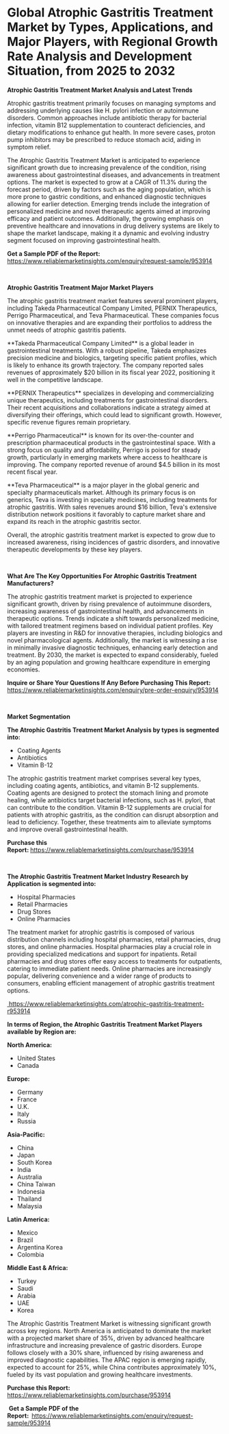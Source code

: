 <p><h1>Global Atrophic Gastritis Treatment Market by Types, Applications, and Major Players, with Regional Growth Rate Analysis and Development Situation, from 2025 to 2032</h1></p><p><strong>Atrophic Gastritis Treatment Market Analysis and Latest Trends</strong></p>
<p><p>Atrophic gastritis treatment primarily focuses on managing symptoms and addressing underlying causes like H. pylori infection or autoimmune disorders. Common approaches include antibiotic therapy for bacterial infection, vitamin B12 supplementation to counteract deficiencies, and dietary modifications to enhance gut health. In more severe cases, proton pump inhibitors may be prescribed to reduce stomach acid, aiding in symptom relief. </p><p>The Atrophic Gastritis Treatment Market is anticipated to experience significant growth due to increasing prevalence of the condition, rising awareness about gastrointestinal diseases, and advancements in treatment options. The market is expected to grow at a CAGR of 11.3% during the forecast period, driven by factors such as the aging population, which is more prone to gastric conditions, and enhanced diagnostic techniques allowing for earlier detection. Emerging trends include the integration of personalized medicine and novel therapeutic agents aimed at improving efficacy and patient outcomes. Additionally, the growing emphasis on preventive healthcare and innovations in drug delivery systems are likely to shape the market landscape, making it a dynamic and evolving industry segment focused on improving gastrointestinal health.</p></p>
<p><strong>Get a Sample PDF of the Report:&nbsp;</strong> <a href="https://www.reliablemarketinsights.com/enquiry/request-sample/953914?utm_campaign=1938&utm_medium=2&utm_source=Github&utm_content=ia&utm_term=18042025&utm_id=atrophic-gastritis-treatment">https://www.reliablemarketinsights.com/enquiry/request-sample/953914</a></p>
<p>&nbsp;</p>
<p><strong>Atrophic Gastritis Treatment Major Market Players</strong></p>
<p><p>The atrophic gastritis treatment market features several prominent players, including Takeda Pharmaceutical Company Limited, PERNIX Therapeutics, Perrigo Pharmaceutical, and Teva Pharmaceutical. These companies focus on innovative therapies and are expanding their portfolios to address the unmet needs of atrophic gastritis patients.</p><p>**Takeda Pharmaceutical Company Limited** is a global leader in gastrointestinal treatments. With a robust pipeline, Takeda emphasizes precision medicine and biologics, targeting specific patient profiles, which is likely to enhance its growth trajectory. The company reported sales revenues of approximately $20 billion in its fiscal year 2022, positioning it well in the competitive landscape.</p><p>**PERNIX Therapeutics** specializes in developing and commercializing unique therapeutics, including treatments for gastrointestinal disorders. Their recent acquisitions and collaborations indicate a strategy aimed at diversifying their offerings, which could lead to significant growth. However, specific revenue figures remain proprietary.</p><p>**Perrigo Pharmaceutical** is known for its over-the-counter and prescription pharmaceutical products in the gastrointestinal space. With a strong focus on quality and affordability, Perrigo is poised for steady growth, particularly in emerging markets where access to healthcare is improving. The company reported revenue of around $4.5 billion in its most recent fiscal year.</p><p>**Teva Pharmaceutical** is a major player in the global generic and specialty pharmaceuticals market. Although its primary focus is on generics, Teva is investing in specialty medicines, including treatments for atrophic gastritis. With sales revenues around $16 billion, Teva's extensive distribution network positions it favorably to capture market share and expand its reach in the atrophic gastritis sector.</p><p>Overall, the atrophic gastritis treatment market is expected to grow due to increased awareness, rising incidences of gastric disorders, and innovative therapeutic developments by these key players.</p></p>
<p>&nbsp;</p>
<p><strong>What Are The Key Opportunities For Atrophic Gastritis Treatment Manufacturers?</strong></p>
<p><p>The atrophic gastritis treatment market is projected to experience significant growth, driven by rising prevalence of autoimmune disorders, increasing awareness of gastrointestinal health, and advancements in therapeutic options. Trends indicate a shift towards personalized medicine, with tailored treatment regimens based on individual patient profiles. Key players are investing in R&D for innovative therapies, including biologics and novel pharmacological agents. Additionally, the market is witnessing a rise in minimally invasive diagnostic techniques, enhancing early detection and treatment. By 2030, the market is expected to expand considerably, fueled by an aging population and growing healthcare expenditure in emerging economies.</p></p>
<p><strong>Inquire or Share Your Questions If Any Before Purchasing This Report:</strong> <a href="https://www.reliablemarketinsights.com/enquiry/pre-order-enquiry/953914?utm_campaign=1938&utm_medium=2&utm_source=Github&utm_content=ia&utm_term=18042025&utm_id=atrophic-gastritis-treatment">https://www.reliablemarketinsights.com/enquiry/pre-order-enquiry/953914</a></p>
<p>&nbsp;</p>
<p><strong>Market Segmentation</strong></p>
<p><strong>The Atrophic Gastritis Treatment Market Analysis by types is segmented into:</strong></p>
<p><ul><li>Coating Agents</li><li>Antibiotics</li><li>Vitamin B-12</li></ul></p>
<p><p>The atrophic gastritis treatment market comprises several key types, including coating agents, antibiotics, and vitamin B-12 supplements. Coating agents are designed to protect the stomach lining and promote healing, while antibiotics target bacterial infections, such as H. pylori, that can contribute to the condition. Vitamin B-12 supplements are crucial for patients with atrophic gastritis, as the condition can disrupt absorption and lead to deficiency. Together, these treatments aim to alleviate symptoms and improve overall gastrointestinal health.</p></p>
<p><strong>Purchase this Report:&nbsp;</strong><a href="https://www.reliablemarketinsights.com/purchase/953914?utm_campaign=1938&utm_medium=2&utm_source=Github&utm_content=ia&utm_term=18042025&utm_id=atrophic-gastritis-treatment">https://www.reliablemarketinsights.com/purchase/953914</a></p>
<p>&nbsp;</p>
<p><strong>The Atrophic Gastritis Treatment Market Industry Research by Application is segmented into:</strong></p>
<p><ul><li>Hospital Pharmacies</li><li>Retail Pharmacies</li><li>Drug Stores</li><li>Online Pharmacies</li></ul></p>
<p><p>The treatment market for atrophic gastritis is composed of various distribution channels including hospital pharmacies, retail pharmacies, drug stores, and online pharmacies. Hospital pharmacies play a crucial role in providing specialized medications and support for inpatients. Retail pharmacies and drug stores offer easy access to treatments for outpatients, catering to immediate patient needs. Online pharmacies are increasingly popular, delivering convenience and a wider range of products to consumers, enabling efficient management of atrophic gastritis treatment options.</p></p>
<p><a href="https://www.reliablemarketinsights.com/atrophic-gastritis-treatment-r953914?utm_campaign=1938&utm_medium=2&utm_source=Github&utm_content=ia&utm_term=18042025&utm_id=atrophic-gastritis-treatment">&nbsp;https://www.reliablemarketinsights.com/atrophic-gastritis-treatment-r953914</a></p>
<p><strong>In terms of Region, the Atrophic Gastritis Treatment Market Players available by Region are:</strong></p>
<p>
    <p> <strong> North America: </strong>
        <ul>
            <li>United States</li>
            <li>Canada</li>
        </ul>
        </p> 
    <p> <strong> Europe: </strong>
        <ul>
            <li>Germany</li>
            <li>France</li>
            <li>U.K.</li>
            <li>Italy</li>
            <li>Russia</li>
        </ul>
        </p> 
    <p> <strong> Asia-Pacific: </strong>
        <ul>
            <li>China</li>
            <li>Japan</li>
            <li>South Korea</li>
            <li>India</li>
            <li>Australia</li>
            <li>China Taiwan</li>
            <li>Indonesia</li>
            <li>Thailand</li>
            <li>Malaysia</li>
        </ul>
        </p> 
    <p> <strong> Latin America: </strong>
        <ul>
            <li>Mexico</li>
            <li>Brazil</li>
            <li>Argentina Korea</li>
            <li>Colombia</li>
        </ul>
        </p> 
    <p> <strong> Middle East & Africa: </strong>
        <ul>
            <li>Turkey</li>
            <li>Saudi</li>
            <li>Arabia</li>
            <li>UAE</li>
            <li>Korea</li>
        </ul>
    </p>
    </p>
<p><p>The Atrophic Gastritis Treatment Market is witnessing significant growth across key regions. North America is anticipated to dominate the market with a projected market share of 35%, driven by advanced healthcare infrastructure and increasing prevalence of gastric disorders. Europe follows closely with a 30% share, influenced by rising awareness and improved diagnostic capabilities. The APAC region is emerging rapidly, expected to account for 25%, while China contributes approximately 10%, fueled by its vast population and growing healthcare investments.</p></p>
<p><strong>Purchase this Report: </strong><a href="https://www.reliablemarketinsights.com/purchase/953914?utm_campaign=1938&utm_medium=2&utm_source=Github&utm_content=ia&utm_term=18042025&utm_id=atrophic-gastritis-treatment">https://www.reliablemarketinsights.com/purchase/953914</a></p>
<p>&nbsp;<strong>Get a Sample PDF of the Report:&nbsp;&nbsp;</strong><a href="https://www.reliablemarketinsights.com/enquiry/request-sample/953914?utm_campaign=1938&utm_medium=2&utm_source=Github&utm_content=ia&utm_term=18042025&utm_id=atrophic-gastritis-treatment">https://www.reliablemarketinsights.com/enquiry/request-sample/953914</a></p>
<p><strong></strong></p>
<p><p></p><p></p><p></p></p>